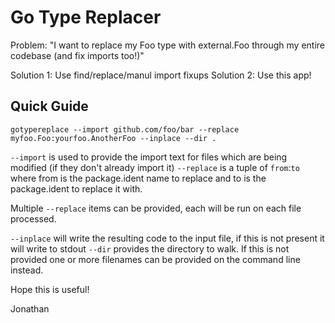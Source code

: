 Go Type Replacer
======

Problem: "I want to replace my Foo type with external.Foo through my entire codebase (and fix imports too!)"

Solution 1: Use find/replace/manul import fixups
Solution 2: Use this app!

Quick Guide
--

`gotypereplace --import github.com/foo/bar --replace myfoo.Foo:yourfoo.AnotherFoo --inplace --dir .`

`--import` is used to provide the import text for files which are being modified (if they don't already import it)
`--replace` is a tuple of `from`:`to` where from is the package.ident name to replace and to is the package.ident to replace it with.

Multiple `--replace` items can be provided, each will be run on each file processed.

`--inplace` will write the resulting code to the input file, if this is not present it will write to stdout
`--dir` provides the directory to walk. If this is not provided one or more filenames can be provided on the command line instead.

Hope this is useful!

Jonathan